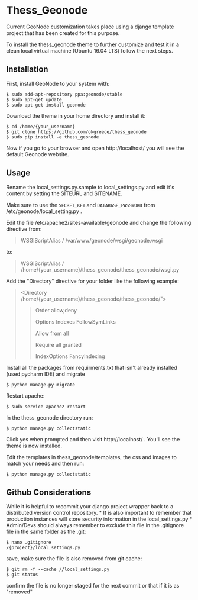 # Thess_Geonode

Current GeoNode customization takes place using a django template project that has been created for this purpose.

To install the thess_geonode theme to further customize and test it in a clean local virtual machine (Ubuntu 16.04 LTS) follow the next steps.

## Installation

First, install GeoNode to your system with:

```
$ sudo add-apt-repository ppa:geonode/stable
$ sudo apt-get update
$ sudo apt-get install geonode
```
Download the theme in your home directory and install it:

```
$ cd /home/{your_username}
$ git clone https://github.com/okgreece/thess_geonode
$ sudo pip install -e thess_geonode
```

Now if you go to your browser and open http://localhost/ you will see the default Geonode website.

## Usage

Rename the local_settings.py.sample to local_settings.py and edit it's content by setting the SITEURL and SITENAME.

Make sure to use the `SECRET_KEY` and `DATABASE_PASSWORD` from /etc/geonode/local_setting.py .

Edit the file /etc/apache2/sites-available/geonode and change the following directive from:

> WSGIScriptAlias / /var/www/geonode/wsgi/geonode.wsgi

to:

> WSGIScriptAlias / /home/{your_username}/thess_geonode/thess_geonode/wsgi.py

Add the "Directory" directive for your folder like the following example:

> <Directory /home/{your_username}/thess_geonode/thess_geonode/">
>
> > Order allow,deny
> >
> > Options Indexes FollowSymLinks
> >
> > Allow from all
> >
> > Require all granted
> >
> > IndexOptions FancyIndexing
>
> </Directory>

Install all the packages from requirments.txt that isn't already installed (used pycharm IDE) and migrate

```
$ python manage.py migrate
```

Restart apache:

```
$ sudo service apache2 restart
```

In the thess_geonode directory run:

```
$ python manage.py collectstatic
```

Click yes when prompted and then visit http://localhost/ . You'll see the theme is now installed.

Edit the templates in thess_geonode/templates, the css and images to match your needs and then run:

```
$ python manage.py collectstatic
```

## Github Considerations

While it is helpful to recommit your django project wrapper back to a distributed version control repository. * It is also important to remember that production instances will store security information in the local_settings.py * Admin/Devs should always remember to exclude this file in the .gitignore file in the same folder as the .git:

```
$ nano .gitignore
/{project}/local_settings.py
```

save, make sure the file is also removed from git cache:

```
$ git rm -f --cache //local_settings.py
$ git status
```

confirm the file is no longer staged for the next commit or that if it is as "removed"